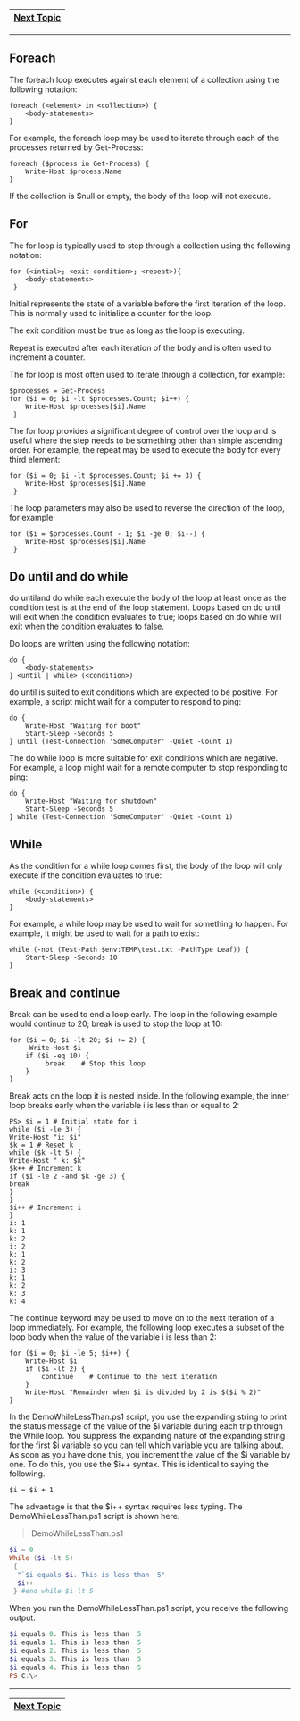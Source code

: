 |[Next Topic](/00-Table-of-Contents.md)|
|---|

---

## Foreach
The foreach loop executes against each element of a collection using the following notation:
```
foreach (<element> in <collection>) { 
    <body-statements> 
} 
```
For example, the foreach loop may be used to iterate through each of the processes returned by Get-Process:
```
foreach ($process in Get-Process) { 
    Write-Host $process.Name 
}  
```
If the collection is $null or empty, the body of the loop will not execute.

## For
The for loop is typically used to step through a collection using the following notation:
```
for (<intial>; <exit condition>; <repeat>){ 
    <body-statements>
 } 
 ```
Initial represents the state of a variable before the first iteration of the loop. This is normally used to initialize a counter for the loop.

The exit condition must be true as long as the loop is executing.

Repeat is executed after each iteration of the body and is often used to increment a counter.

The for loop is most often used to iterate through a collection, for example:
```
$processes = Get-Process 
for ($i = 0; $i -lt $processes.Count; $i++) { 
    Write-Host $processes[$i].Name
 } 
 ```
The for loop provides a significant degree of control over the loop and is useful where the step needs to be something other than simple ascending order. For example, the repeat may be used to execute the body for every third element:
```
for ($i = 0; $i -lt $processes.Count; $i += 3) { 
    Write-Host $processes[$i].Name
 } 
 ```
The loop parameters may also be used to reverse the direction of the loop, for example:
```
for ($i = $processes.Count - 1; $i -ge 0; $i--) { 
    Write-Host $processes[$i].Name
 } 

```
## Do until and do while
do untiland do while each execute the body of the loop at least once as the condition test is at the end of the loop statement. Loops based on do until will exit when the condition evaluates to true; loops based on do while will exit when the condition evaluates to false.

Do loops are written using the following notation:
```
do { 
    <body-statements> 
} <until | while> (<condition>) 
```
do until is suited to exit conditions which are expected to be positive. For example, a script might wait for a computer to respond to ping:
```
do { 
    Write-Host "Waiting for boot" 
    Start-Sleep -Seconds 5 
} until (Test-Connection 'SomeComputer' -Quiet -Count 1) 
```
The do while loop is more suitable for exit conditions which are negative. For example, a loop might wait for a remote computer to stop responding to ping:
```
do { 
    Write-Host "Waiting for shutdown" 
    Start-Sleep -Seconds 5 
} while (Test-Connection 'SomeComputer' -Quiet -Count 1) 
```
## While
As the condition for a while loop comes first, the body of the loop will only execute if the condition evaluates to true:
```
while (<condition>) { 
    <body-statements> 
} 
```
For example, a while loop may be used to wait for something to happen. For example, it might be used to wait for a path to exist:
```
while (-not (Test-Path $env:TEMP\test.txt -PathType Leaf)) { 
    Start-Sleep -Seconds 10 
} 
```
## Break and continue
Break can be used to end a loop early. The loop in the following example would continue to 20; break is used to stop the loop at 10:
```
for ($i = 0; $i -lt 20; $i += 2) {
     Write-Host $i 
    if ($i -eq 10) {
         break    # Stop this loop 
    } 
} 
```
Break acts on the loop it is nested inside. In the following example, the inner loop breaks early when the variable i is less than or equal to 2:
```
PS> $i = 1 # Initial state for i
while ($i -le 3) {
Write-Host "i: $i"
$k = 1 # Reset k
while ($k -lt 5) {
Write-Host " k: $k"
$k++ # Increment k
if ($i -le 2 -and $k -ge 3) {
break
}
}
$i++ # Increment i
}
i: 1
k: 1
k: 2
i: 2
k: 1
k: 2
i: 3
k: 1
k: 2
k: 3
k: 4
```
The continue keyword may be used to move on to the next iteration of a loop immediately. For example, the following loop executes a subset of the loop body when the value of the variable i is less than 2:
```
for ($i = 0; $i -le 5; $i++) { 
    Write-Host $i 
    if ($i -lt 2) { 
        continue    # Continue to the next iteration 
    } 
    Write-Host "Remainder when $i is divided by 2 is $($i % 2)" 
} 

```

In the DemoWhileLessThan.ps1 script, you use the expanding string to print the status message of the value of the $i variable during each trip through the While loop. You suppress the expanding nature of the expanding string for the first $i variable so you can tell which variable you are talking about. As soon as you have done this, you increment the value of the $i variable by one. To do this, you use the $i++ syntax. This is identical to saying the following.
```
$i = $i + 1
```
The advantage is that the $i++ syntax requires less typing. The DemoWhileLessThan.ps1 script is shown here.

> DemoWhileLessThan.ps1

```powershell
$i = 0
While ($i -lt 5)
 {
  "`$i equals $i. This is less than  5"
  $i++
 } #end while $i lt 5
 ```
 When you run the DemoWhileLessThan.ps1 script, you receive the following output.
 
 ```powershell
 $i equals 0. This is less than  5
$i equals 1. This is less than  5
$i equals 2. This is less than  5
$i equals 3. This is less than  5
$i equals 4. This is less than  5
PS C:\>
```

---

|[Next Topic](/04_Powershell_Scripts/04_Loops_Perf_labs.md)|
|---|
